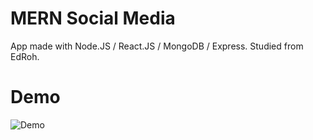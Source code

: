 # MERN Social Media

App made with Node.JS / React.JS / MongoDB / Express. Studied from EdRoh.

# Demo
![Demo](demo.gif)

